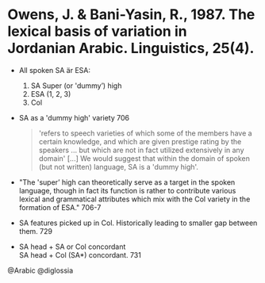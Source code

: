 # Owens, J. & Bani-Yasin, R., 1987. The lexical basis of variation in Jordanian Arabic.  Linguistics, 25(4).

- All spoken SA är ESA:
  1. SA Super (or 'dummy’) high
  2. ESA (1, 2, 3)
  3. Col

- SA as a 'dummy high' variety 706

  > 'refers to speech varieties of which some of the members have a certain knowledge, and which are given prestige rating by the speakers ... but which are not in fact utilized extensively in any domain' [...] We would suggest that within the domain of spoken (but not written) language, SA is a 'dummy high'.

- "The 'super’ high can theoretically serve as a target in the spoken language, though in fact its function is rather to contribute various lexical and grammatical attributes which mix with the Col variety in the formation of ESA." 706-7

- SA features picked up in Col. Historically leading to smaller gap between them. 729

- SA head + SA or Col concordant  
  SA head + Col (SA*) concordant. 731

@Arabic
@diglossia
